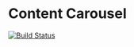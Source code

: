 # Content Carousel

[![Build Status](https://travis-ci.org/ChristianMurphy/uPortal-webcomponents.svg?branch=master)](https://travis-ci.org/ChristianMurphy/uPortal-webcomponents)
